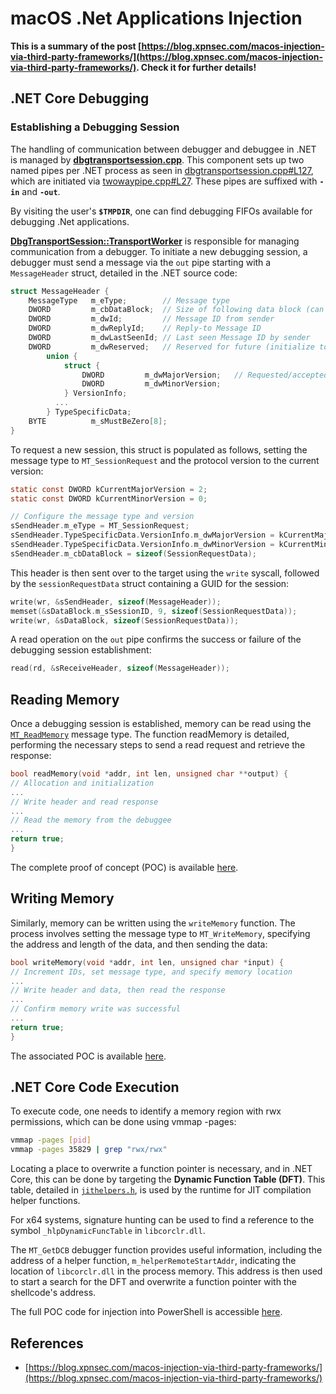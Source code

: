# macOS .Net Applications Injection


**This is a summary of the post [https://blog.xpnsec.com/macos-injection-via-third-party-frameworks/](https://blog.xpnsec.com/macos-injection-via-third-party-frameworks/). Check it for further details!**

## .NET Core Debugging <a href="#net-core-debugging" id="net-core-debugging"></a>

### **Establishing a Debugging Session** <a href="#net-core-debugging" id="net-core-debugging"></a>

The handling of communication between debugger and debuggee in .NET is managed by [**dbgtransportsession.cpp**](https://github.com/dotnet/runtime/blob/0633ecfb79a3b2f1e4c098d1dd0166bc1ae41739/src/coreclr/debug/shared/dbgtransportsession.cpp). This component sets up two named pipes per .NET process as seen in [dbgtransportsession.cpp#L127](https://github.com/dotnet/runtime/blob/0633ecfb79a3b2f1e4c098d1dd0166bc1ae41739/src/coreclr/debug/shared/dbgtransportsession.cpp#L127), which are initiated via [twowaypipe.cpp#L27](https://github.com/dotnet/runtime/blob/0633ecfb79a3b2f1e4c098d1dd0166bc1ae41739/src/coreclr/debug/debug-pal/unix/twowaypipe.cpp#L27). These pipes are suffixed with **`-in`** and **`-out`**.

By visiting the user's **`$TMPDIR`**, one can find debugging FIFOs available for debugging .Net applications.

[**DbgTransportSession::TransportWorker**](https://github.com/dotnet/runtime/blob/0633ecfb79a3b2f1e4c098d1dd0166bc1ae41739/src/coreclr/debug/shared/dbgtransportsession.cpp#L1259) is responsible for managing communication from a debugger. To initiate a new debugging session, a debugger must send a message via the `out` pipe starting with a `MessageHeader` struct, detailed in the .NET source code:

```c
struct MessageHeader {
    MessageType   m_eType;        // Message type
    DWORD         m_cbDataBlock;  // Size of following data block (can be zero)
    DWORD         m_dwId;         // Message ID from sender
    DWORD         m_dwReplyId;    // Reply-to Message ID
    DWORD         m_dwLastSeenId; // Last seen Message ID by sender
    DWORD         m_dwReserved;   // Reserved for future (initialize to zero)
        union {
            struct {
                DWORD         m_dwMajorVersion;   // Requested/accepted protocol version
                DWORD         m_dwMinorVersion;
            } VersionInfo;
          ...
        } TypeSpecificData;
    BYTE          m_sMustBeZero[8];
}
```

To request a new session, this struct is populated as follows, setting the message type to `MT_SessionRequest` and the protocol version to the current version:

```c
static const DWORD kCurrentMajorVersion = 2;
static const DWORD kCurrentMinorVersion = 0;

// Configure the message type and version
sSendHeader.m_eType = MT_SessionRequest;
sSendHeader.TypeSpecificData.VersionInfo.m_dwMajorVersion = kCurrentMajorVersion;
sSendHeader.TypeSpecificData.VersionInfo.m_dwMinorVersion = kCurrentMinorVersion;
sSendHeader.m_cbDataBlock = sizeof(SessionRequestData);
```

This header is then sent over to the target using the `write` syscall, followed by the `sessionRequestData` struct containing a GUID for the session:

```c
write(wr, &sSendHeader, sizeof(MessageHeader));
memset(&sDataBlock.m_sSessionID, 9, sizeof(SessionRequestData));
write(wr, &sDataBlock, sizeof(SessionRequestData));
```

A read operation on the `out` pipe confirms the success or failure of the debugging session establishment:

```c
read(rd, &sReceiveHeader, sizeof(MessageHeader));
```

## Reading Memory
Once a debugging session is established, memory can be read using the [`MT_ReadMemory`](https://github.com/dotnet/runtime/blob/f3a45a91441cf938765bafc795cbf4885cad8800/src/coreclr/src/debug/shared/dbgtransportsession.cpp#L1896) message type. The function readMemory is detailed, performing the necessary steps to send a read request and retrieve the response:

```c
bool readMemory(void *addr, int len, unsigned char **output) {
// Allocation and initialization
...
// Write header and read response
...
// Read the memory from the debuggee
...
return true;
}
```

The complete proof of concept (POC) is available [here](https://gist.github.com/xpn/95eefc14918998853f6e0ab48d9f7b0b).

## Writing Memory

Similarly, memory can be written using the `writeMemory` function. The process involves setting the message type to `MT_WriteMemory`, specifying the address and length of the data, and then sending the data:

```c
bool writeMemory(void *addr, int len, unsigned char *input) {
// Increment IDs, set message type, and specify memory location
...
// Write header and data, then read the response
...
// Confirm memory write was successful
...
return true;
}
```

The associated POC is available [here](https://gist.github.com/xpn/7c3040a7398808747e158a25745380a5).

## .NET Core Code Execution <a href="#net-core-code-execution" id="net-core-code-execution"></a>

To execute code, one needs to identify a memory region with rwx permissions, which can be done using vmmap -pages:

```bash
vmmap -pages [pid]
vmmap -pages 35829 | grep "rwx/rwx"
```

Locating a place to overwrite a function pointer is necessary, and in .NET Core, this can be done by targeting the **Dynamic Function Table (DFT)**. This table, detailed in [`jithelpers.h`](https://github.com/dotnet/runtime/blob/6072e4d3a7a2a1493f514cdf4be75a3d56580e84/src/coreclr/src/inc/jithelpers.h), is used by the runtime for JIT compilation helper functions.

For x64 systems, signature hunting can be used to find a reference to the symbol `_hlpDynamicFuncTable` in `libcorclr.dll`.

The `MT_GetDCB` debugger function provides useful information, including the address of a helper function, `m_helperRemoteStartAddr`, indicating the location of `libcorclr.dll` in the process memory. This address is then used to start a search for the DFT and overwrite a function pointer with the shellcode's address.

The full POC code for injection into PowerShell is accessible [here](https://gist.github.com/xpn/b427998c8b3924ab1d63c89d273734b6).

## References

* [https://blog.xpnsec.com/macos-injection-via-third-party-frameworks/](https://blog.xpnsec.com/macos-injection-via-third-party-frameworks/)

